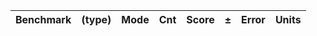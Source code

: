 Benchmark | (type) | Mode | Cnt | Score | ± | Error | Units
:---------|-------:|-----:|----:|------:|---|------:|-----:
